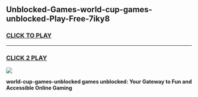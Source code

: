 
## Unblocked-Games-world-cup-games-unblocked-Play-Free-7iky8
<h3>
<a href="https://premium76.site?title=world-cup-games-unblocked&ref=20A">CLICK TO PLAY</a></h3>
<hr>

<h3>
<a href="https://premium76.site?title=world-cup-games-unblocked&ref=20A">CLICK 2 PLAY</a>
  
</h3>

<a href="https://premium76.site?title=world-cup-games-unblocked&ref=20A"><img src="https://clearcache.store/games.png"></a>


**world-cup-games-unblocked games unblocked: Your Gateway to Fun and Accessible Online Gaming**
